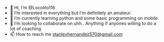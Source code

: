 - 👋 Hi, I’m @Locolito116
- 👀 I’m interested in everything but I'm definitely an amateur. 
- 🌱 I’m currently learning python and some basic programming on mobile.
- 💞️ I’m looking to collaborate on uhh.. Anything if anyones willing to do a lot of coaching
- 📫 How to reach me stanleyhernandez570@gmail.com

<!---
Locolito116/Locolito116 is a ✨ special ✨ repository because its `README.md` (this file) appears on your GitHub profile.
You can click the Preview link to take a look at your changes.
--->
